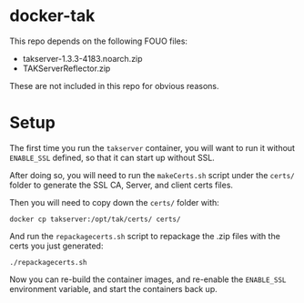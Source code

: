 # docker-tak

This repo depends on the following FOUO files:

- takserver-1.3.3-4183.noarch.zip
- TAKServerReflector.zip

These are not included in this repo for obvious reasons.

# Setup

The first time you run the `takserver` container, you will want to run it without `ENABLE_SSL` defined, so that it can start up without SSL.

After doing so, you will need to run the `makeCerts.sh` script under the `certs/` folder to generate the SSL CA, Server, and client certs files.

Then you will need to copy down the `certs/` folder with:

    docker cp takserver:/opt/tak/certs/ certs/

And run the `repackagecerts.sh` script to repackage the .zip files with the certs you just generated:

    ./repackagecerts.sh

Now you can re-build the container images, and re-enable the `ENABLE_SSL` environment variable, and start the containers back up.

